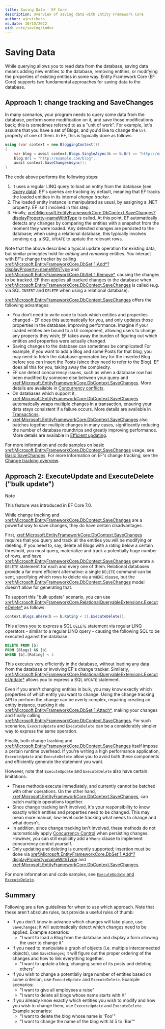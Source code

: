 ```yaml
---
title: Saving Data - EF Core
description: Overview of saving data with Entity Framework Core
author: ajcvickers
ms.date: 10/10/2022
uid: core/saving/index
---
```

# Saving Data

While querying allows you to read data from the database, saving data means adding new entities to the database, removing entities, or modifying the properties of existing entities in some way. Entity Framework Core (EF Core) supports two fundamental approaches for saving data to the database.

## Approach 1: change tracking and SaveChanges

In many scenarios, your program needs to query some data from the database, perform some modification on it, and save those modifications back; this is sometimes referred to as a "unit of work". For example, let's assume that you have a set of Blogs, and you'd like to change the `Url` property of one of them. In EF, this is typically done as follows:

```c#
using (var context = new BloggingContext())
{
    var blog = await context.Blogs.SingleAsync(b => b.Url == "http://example.com");
    blog.Url = "http://example.com/blog";
    await context.SaveChangesAsync();
}
```

The code above performs the following steps:

1. It uses a regular LINQ query to load an entity from the database (see [Query data](xref:core/querying/index)). EF's queries are tracking by default, meaning that EF tracks the loaded entities in its internal *change tracker*.
2. The loaded entity instance is manipulated as usual, by assigning a .NET property. EF isn't involved in this step.
3. Finally, <xref:Microsoft.EntityFrameworkCore.DbContext.SaveChanges?displayProperty=nameWithType> is called. At this point, EF automatically detects any changes by comparing the entities with a snapshot from the moment they were loaded. Any detected changes are persisted to the database; when using a relational database, this typically involves sending e.g. a SQL `UPDATE` to update the relevant rows.

Note that the above described a typical update operation for existing data, but similar principles hold for *adding* and *removing* entities. You interact with EF's change tracker by calling <xref:Microsoft.EntityFrameworkCore.DbSet`1.Add*?displayProperty=nameWithType> and <xref:Microsoft.EntityFrameworkCore.DbSet`1.Remove*>, causing the changes to be tracked. EF then applies all tracked changes to the database when <xref:Microsoft.EntityFrameworkCore.DbContext.SaveChanges> is called (e.g. via SQL `INSERT` and `DELETE` when using a relational database).

<xref:Microsoft.EntityFrameworkCore.DbContext.SaveChanges> offers the following advantages:

* You don't need to write code to track which entities and properties changed - EF does this automatically for you, and only updates those properties in the database, improving performance. Imagine if your loaded entities are bound to a UI component, allowing users to change any property they wish; EF takes away the burden of figuring out which entities and properties were actually changed.
* Saving changes to the database can sometimes be complicated! For example, if you want to add a Blog and some Posts for that blog, you may need to fetch the database-generated key for the inserted Blog before you can insert the Posts (since they need to refer to the Blog). EF does all this for you, taking away the complexity.
* EF can detect concurrency issues, such as when a database row has been modified by someone else between your query and <xref:Microsoft.EntityFrameworkCore.DbContext.SaveChanges>. More details are available in [Concurrency conflicts](xref:core/saving/concurrency).
* On databases which support it, <xref:Microsoft.EntityFrameworkCore.DbContext.SaveChanges> automatically wraps multiple changes in a transaction, ensuring your data stays consistent if a failure occurs. More details are available in [Transactions](xref:core/saving/transactions).
* <xref:Microsoft.EntityFrameworkCore.DbContext.SaveChanges> also batches together multiple changes in many cases, significantly reducing the number of database roundtrips and greatly improving performance. More details are available in [Efficient updating](xref:core/performance/efficient-updating#batching).

For more information and code samples on basic <xref:Microsoft.EntityFrameworkCore.DbContext.SaveChanges> usage, see [Basic SaveChanges](xref:core/saving/basic). For more information on EF's change tracking, see the [Change tracking overview](xref:core/change-tracking/index).

## Approach 2: ExecuteUpdate and ExecuteDelete ("bulk update")

> [!NOTE]
> This feature was introduced in EF Core 7.0.

While change tracking and <xref:Microsoft.EntityFrameworkCore.DbContext.SaveChanges> are a powerful way to save changes, they do have certain disadvantages.

First, <xref:Microsoft.EntityFrameworkCore.DbContext.SaveChanges> requires that you query and track all the entities you will be modifying or deleting. If you need to, say, delete all Blogs with a rating below a certain threshold, you must query, materialize and track a potentially huge number of rows, and have <xref:Microsoft.EntityFrameworkCore.DbContext.SaveChanges> generate a `DELETE` statement for each and every one of them. Relational databases provide a far more efficient alternative: a single `DELETE` command can be sent, specifying which rows to delete via a `WHERE` clause, but the <xref:Microsoft.EntityFrameworkCore.DbContext.SaveChanges> model doesn't allow for generating that.

To support this "bulk update" scenario, you can use <xref:Microsoft.EntityFrameworkCore.RelationalQueryableExtensions.ExecuteDelete*> as follows:

```c#
context.Blogs.Where(b => b.Rating < 3).ExecuteDelete();
```

This allows you to express a SQL `DELETE` statement via regular LINQ operators - similar to a regular LINQ query - causing the following SQL to be executed against the database:

```sql
DELETE FROM [b]
FROM [Blogs] AS [b]
WHERE [b].[Rating] < 3
```

This executes very efficiently in the database, without loading any data from the database or involving EF's change tracker. Similarly, <xref:Microsoft.EntityFrameworkCore.RelationalQueryableExtensions.ExecuteUpdate*> allows you to express a SQL `UPDATE` statement.

Even if you aren't changing entities in bulk, you may know exactly which properties of which entity you want to change. Using the change tracking API to perform the change can be overly complex, requiring creating an entity instance, tracking it via <xref:Microsoft.EntityFrameworkCore.DbSet`1.Attach*>, making your changes and finally calling <xref:Microsoft.EntityFrameworkCore.DbContext.SaveChanges>. For such scenarios, `ExecuteUpdate` and `ExecuteDelete` can be a considerably simpler way to express the same operation.

Finally, both change tracking and <xref:Microsoft.EntityFrameworkCore.DbContext.SaveChanges> itself impose a certain runtime overhead. If you're writing a high performance application, `ExecuteUpdate` and `ExecuteDelete` allow you to avoid both these components and efficiently generate the statement you want.

However, note that `ExecuteUpdate` and `ExecuteDelete` also have certain limitations:

* These methods execute immediately, and currently cannot be batched with other operations. On the other hand, <xref:Microsoft.EntityFrameworkCore.DbContext.SaveChanges>, can batch multiple operations together.
* Since change tracking isn't involved, it's your responsibility to know exactly which entities and properties need to be changed. This may mean more manual, low-level code tracking what needs to change and what doesn't.
* In addition, since change tracking isn't involved, these methods do not automatically apply [Concurrency Control](xref:core/saving/concurrency) when persisting changes. However, you can still explicitly add a `Where` clause to implement concurrency control yourself.
* Only updating and deleting is currently supported; insertion must be done via <xref:Microsoft.EntityFrameworkCore.DbSet`1.Add*?displayProperty=nameWithType> and <xref:Microsoft.EntityFrameworkCore.DbContext.SaveChanges>.

For more information and code samples, see [`ExecuteUpdate` and `ExecuteDelete`](xref:core/saving/execute-insert-update-delete).

## Summary

Following are a few guidelines for when to use which approach. Note that these aren't absolute rules, but provide a useful rules of thumb:

* If you don't know in advance which changes will take place, use `SaveChanges`; it will automatically detect which changes need to be applied. Example scenarios:
  * "I want to load a Blog from the database and display a form allowing the user to change it"
* If you need to manipulate a graph of objects (i.e. multiple interconnected objects), use `SaveChanges`; it will figure out the proper ordering of the changes and how to link everything together.
  * "I want to update a blog, changing some of its posts and deleting others"
* If you wish to change a potentially large number of entities based on some criterion, use `ExecuteUpdate` and `ExecuteDelete`. Example scenarios:
  * "I want to give all employees a raise"
  * "I want to delete all blogs whose name starts with X"
* If you already know exactly which entities you wish to modify and how you wish to change them, use `ExecuteUpdate` and `ExecuteDelete`. Example scenarios:
  * "I want to delete the blog whose name is 'Foo'"
  * "I want to change the name of the blog with Id 5 to 'Bar'"
